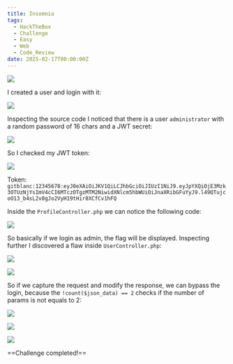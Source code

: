 ```yaml
---
title: Insomnia
tags:
  - HackTheBox
  - Challenge
  - Easy
  - Web
  - Code_Review
date: 2025-02-17T00:00:00Z
---
```

![](Pasted%20image%2020250217132018.png)

I created a user and login with it:

![](Pasted%20image%2020250217132958.png)

Inspecting the source code I noticed that there is a user `administrator` with a random password of 16 chars and a JWT secret:

![](Pasted%20image%2020250217133200.png)

So I checked my JWT token:

![](Pasted%20image%2020250217133225.png)

Token: `gitblanc:12345678:eyJ0eXAiOiJKV1QiLCJhbGciOiJIUzI1NiJ9.eyJpYXQiOjE3Mzk3OTUzNjYsImV4cCI6MTczOTgzMTM2NiwidXNlcm5hbWUiOiJnaXRibGFuYyJ9.l49QTujcoO13_b4sL2v8gJo2VyH19tHir8XCfCv1hFQ`

Inside the `ProfileController.php` we can notice the following code:

![](Pasted%20image%2020250217140349.png)

So basically if we login as admin, the flag will be displayed. Inspecting further I discovered a flaw inside `UserController.php`:

![](Pasted%20image%2020250217140839.png)

![](Pasted%20image%2020250217140848.png)

So if we capture the request and modify the response, we can bypass the login, because the `!count($json_data) == 2` checks if the number of params is not equals to 2:

![](Pasted%20image%2020250217141338.png)

![](Pasted%20image%2020250217141402.png)

![](Pasted%20image%2020250217141430.png)

==Challenge completed!==



